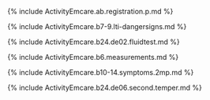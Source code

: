 {% include ActivityEmcare.ab.registration.p.md %}

{% include ActivityEmcare.b7-9.lti-dangersigns.md %}

{% include ActivityEmcare.b24.de02.fluidtest.md %}

{% include ActivityEmcare.b6.measurements.md %}

{% include ActivityEmcare.b10-14.symptoms.2mp.md %}

{% include ActivityEmcare.b24.de06.second.temper.md %}


